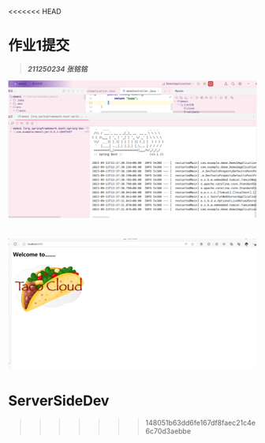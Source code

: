 <<<<<<< HEAD
# 作业1提交

> ***211250234 张铭铭***

![1](1.png)

![2](2.png)
=======
# ServerSideDev
>>>>>>> 148051b63dd6fe167df8faec21c4e6c70d3aebbe
